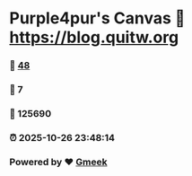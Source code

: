 # Purple4pur's Canvas :link: https://blog.quitw.org 
### :page_facing_up: [48](https://blog.quitw.org/tag.html) 
### :speech_balloon: 7 
### :hibiscus: 125690 
### :alarm_clock: 2025-10-26 23:48:14 
### Powered by :heart: [Gmeek](https://github.com/Meekdai/Gmeek)
